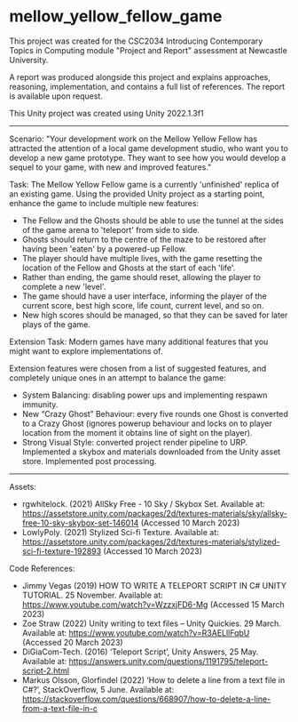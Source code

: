 # mellow_yellow_fellow_game

This project was created for the CSC2034 Introducing Contemporary Topics in Computing module "Project and Report" assessment at Newcastle University.

A report was produced alongside this project and explains approaches, reasoning, implementation, and contains a full list of references. The report is available upon request.

This Unity project was created using Unity 2022.1.3f1

-------------------------------------------------
Scenario: "Your development work on the Mellow Yellow Fellow has attracted the attention of a local game development studio, who want you to develop a new game prototype.  They want to see how you would develop a sequel to your game, with new and improved features."

Task: The Mellow Yellow Fellow game is a currently 'unfinished' replica of an existing game.  Using the provided Unity project as a starting point, enhance the game to include multiple new features:

- The Fellow and the Ghosts should be able to use the tunnel at the sides of the game arena to 'teleport' from side to side.
- Ghosts should return to the centre of the maze to be restored after having been 'eaten' by a powered-up Fellow.
- The player should have multiple lives, with the game resetting the location of the Fellow and Ghosts at the start of each 'life'.
- Rather than ending, the game should reset, allowing the player to complete a new 'level'.
- The game should have a user interface, informing the player of the current score, best high score,  life count, current level, and so on.
- New high scores should be managed, so that they can be saved for later plays of the game.

Extension Task: Modern games have many additional features that you might want to explore implementations of.

Extension features were chosen from a list of suggested features, and completely unique ones in an attempt to balance the game:
- System Balancing: disabling power ups and implementing respawn immunity.
- New “Crazy Ghost” Behaviour: every five rounds one Ghost is converted to a Crazy Ghost (ignores powerup behaviour and locks on to player location from the moment it obtains line of sight on the player).
- Strong Visual Style: converted project render pipeline to URP. Implemented a skybox and materials downloaded from the Unity asset store. Implemented post processing.
-------------------------------------------------
Assets:
- rgwhitelock. (2021) AllSky Free - 10 Sky / Skybox Set. Available at: https://assetstore.unity.com/packages/2d/textures-materials/sky/allsky-free-10-sky-skybox-set-146014 (Accessed 10 March 2023)
- LowlyPoly. (2021) Stylized Sci-fi Texture. Available at: https://assetstore.unity.com/packages/2d/textures-materials/stylized-sci-fi-texture-192893 (Accessed 10 March 2023)

Code References:
- Jimmy Vegas (2019) HOW TO WRITE A TELEPORT SCRIPT IN C# UNITY TUTORIAL. 25 November. Available at: https://www.youtube.com/watch?v=WzzxjFD6-Mg (Accessed 15 March 2023)
- Zoe Straw (2022) Unity writing to text files – Unity Quickies. 29 March. Available at: https://www.youtube.com/watch?v=R3AELllFqbU (Accessed 20 March 2023)
- DiGiaCom-Tech. (2016) ‘Teleport Script’, Unity Answers, 25 May. Available at: https://answers.unity.com/questions/1191795/teleport-script-2.html
- Markus Olsson, Glorfindel (2022) ‘How to delete a line from a text file in C#?’, StackOverflow, 5 June. Available at: https://stackoverflow.com/questions/668907/how-to-delete-a-line-from-a-text-file-in-c
